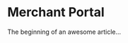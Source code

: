<!-- START_METADATA
---
draft: True
---
END_METADATA -->
# Merchant Portal

The beginning of an awesome article...

